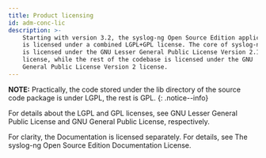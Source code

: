 ```yaml
---
title: Product licensing
id: adm-conc-lic
description: >-
    Starting with version 3.2, the syslog-ng Open Source Edition application
    is licensed under a combined LGPL+GPL license. The core of syslog-ng OSE
    is licensed under the GNU Lesser General Public License Version 2.1
    license, while the rest of the codebase is licensed under the GNU
    General Public License Version 2 license.
---
```


**NOTE:** Practically, the code stored under the lib directory of the source
code package is under LGPL, the rest is GPL.
{: .notice--info}

For details about the LGPL and GPL licenses, see
GNU Lesser General Public License and
GNU General Public License, respectively.

For clarity, the Documentation is licensed separately.
For details, see The syslog-ng Open Source Edition Documentation License.
